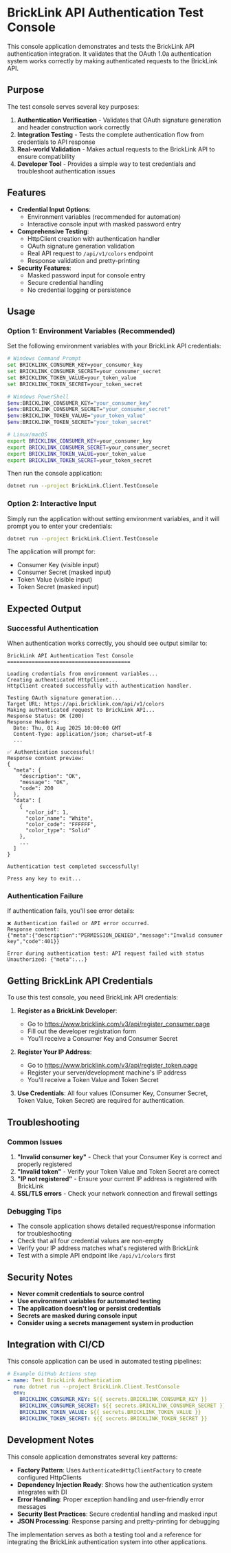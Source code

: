 # BrickLink API Authentication Test Console

This console application demonstrates and tests the BrickLink API authentication integration. It validates that the OAuth 1.0a authentication system works correctly by making authenticated requests to the BrickLink API.

## Purpose

The test console serves several key purposes:

1. **Authentication Verification** - Validates that OAuth signature generation and header construction work correctly
2. **Integration Testing** - Tests the complete authentication flow from credentials to API response
3. **Real-world Validation** - Makes actual requests to the BrickLink API to ensure compatibility
4. **Developer Tool** - Provides a simple way to test credentials and troubleshoot authentication issues

## Features

- **Credential Input Options**:
  - Environment variables (recommended for automation)
  - Interactive console input with masked password entry
- **Comprehensive Testing**:
  - HttpClient creation with authentication handler
  - OAuth signature generation validation
  - Real API request to `/api/v1/colors` endpoint
  - Response validation and pretty-printing
- **Security Features**:
  - Masked password input for console entry
  - Secure credential handling
  - No credential logging or persistence

## Usage

### Option 1: Environment Variables (Recommended)

Set the following environment variables with your BrickLink API credentials:

```bash
# Windows Command Prompt
set BRICKLINK_CONSUMER_KEY=your_consumer_key
set BRICKLINK_CONSUMER_SECRET=your_consumer_secret
set BRICKLINK_TOKEN_VALUE=your_token_value
set BRICKLINK_TOKEN_SECRET=your_token_secret

# Windows PowerShell
$env:BRICKLINK_CONSUMER_KEY="your_consumer_key"
$env:BRICKLINK_CONSUMER_SECRET="your_consumer_secret"
$env:BRICKLINK_TOKEN_VALUE="your_token_value"
$env:BRICKLINK_TOKEN_SECRET="your_token_secret"

# Linux/macOS
export BRICKLINK_CONSUMER_KEY=your_consumer_key
export BRICKLINK_CONSUMER_SECRET=your_consumer_secret
export BRICKLINK_TOKEN_VALUE=your_token_value
export BRICKLINK_TOKEN_SECRET=your_token_secret
```

Then run the console application:

```bash
dotnet run --project BrickLink.Client.TestConsole
```

### Option 2: Interactive Input

Simply run the application without setting environment variables, and it will prompt you to enter your credentials:

```bash
dotnet run --project BrickLink.Client.TestConsole
```

The application will prompt for:
- Consumer Key (visible input)
- Consumer Secret (masked input)
- Token Value (visible input)  
- Token Secret (masked input)

## Expected Output

### Successful Authentication

When authentication works correctly, you should see output similar to:

```
BrickLink API Authentication Test Console
========================================

Loading credentials from environment variables...
Creating authenticated HttpClient...
HttpClient created successfully with authentication handler.

Testing OAuth signature generation...
Target URL: https://api.bricklink.com/api/v1/colors
Making authenticated request to BrickLink API...
Response Status: OK (200)
Response Headers:
  Date: Thu, 01 Aug 2025 10:00:00 GMT
  Content-Type: application/json; charset=utf-8
  ...

✅ Authentication successful!
Response content preview:
{
  "meta": {
    "description": "OK",
    "message": "OK",
    "code": 200
  },
  "data": [
    {
      "color_id": 1,
      "color_name": "White",
      "color_code": "FFFFFF",
      "color_type": "Solid"
    },
    ...
  ]
}

Authentication test completed successfully!

Press any key to exit...
```

### Authentication Failure

If authentication fails, you'll see error details:

```
❌ Authentication failed or API error occurred.
Response content:
{"meta":{"description":"PERMISSION_DENIED","message":"Invalid consumer key","code":401}}

Error during authentication test: API request failed with status Unauthorized: {"meta":...}
```

## Getting BrickLink API Credentials

To use this test console, you need BrickLink API credentials:

1. **Register as a BrickLink Developer**:
   - Go to https://www.bricklink.com/v3/api/register_consumer.page
   - Fill out the developer registration form
   - You'll receive a Consumer Key and Consumer Secret

2. **Register Your IP Address**:
   - Go to https://www.bricklink.com/v3/api/register_token.page
   - Register your server/development machine's IP address
   - You'll receive a Token Value and Token Secret

3. **Use Credentials**: All four values (Consumer Key, Consumer Secret, Token Value, Token Secret) are required for authentication.

## Troubleshooting

### Common Issues

1. **"Invalid consumer key"** - Check that your Consumer Key is correct and properly registered
2. **"Invalid token"** - Verify your Token Value and Token Secret are correct
3. **"IP not registered"** - Ensure your current IP address is registered with BrickLink
4. **SSL/TLS errors** - Check your network connection and firewall settings

### Debugging Tips

- The console application shows detailed request/response information for troubleshooting
- Check that all four credential values are non-empty
- Verify your IP address matches what's registered with BrickLink
- Test with a simple API endpoint like `/api/v1/colors` first

## Security Notes

- **Never commit credentials to source control**
- **Use environment variables for automated testing**
- **The application doesn't log or persist credentials**
- **Secrets are masked during console input**
- **Consider using a secrets management system in production**

## Integration with CI/CD

This console application can be used in automated testing pipelines:

```yaml
# Example GitHub Actions step
- name: Test BrickLink Authentication
  run: dotnet run --project BrickLink.Client.TestConsole
  env:
    BRICKLINK_CONSUMER_KEY: ${{ secrets.BRICKLINK_CONSUMER_KEY }}
    BRICKLINK_CONSUMER_SECRET: ${{ secrets.BRICKLINK_CONSUMER_SECRET }}
    BRICKLINK_TOKEN_VALUE: ${{ secrets.BRICKLINK_TOKEN_VALUE }}
    BRICKLINK_TOKEN_SECRET: ${{ secrets.BRICKLINK_TOKEN_SECRET }}
```

## Development Notes

This console application demonstrates several key patterns:

- **Factory Pattern**: Uses `AuthenticatedHttpClientFactory` to create configured HttpClients
- **Dependency Injection Ready**: Shows how the authentication system integrates with DI
- **Error Handling**: Proper exception handling and user-friendly error messages
- **Security Best Practices**: Secure credential handling and masked input
- **JSON Processing**: Response parsing and pretty-printing for debugging

The implementation serves as both a testing tool and a reference for integrating the BrickLink authentication system into other applications.